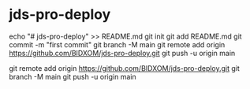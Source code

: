 # jds-pro-deploy

echo "# jds-pro-deploy" >> README.md
git init
git add README.md
git commit -m "first commit"
git branch -M main
git remote add origin https://github.com/BIDXOM/jds-pro-deploy.git
git push -u origin main

git remote add origin https://github.com/BIDXOM/jds-pro-deploy.git
git branch -M main
git push -u origin main
